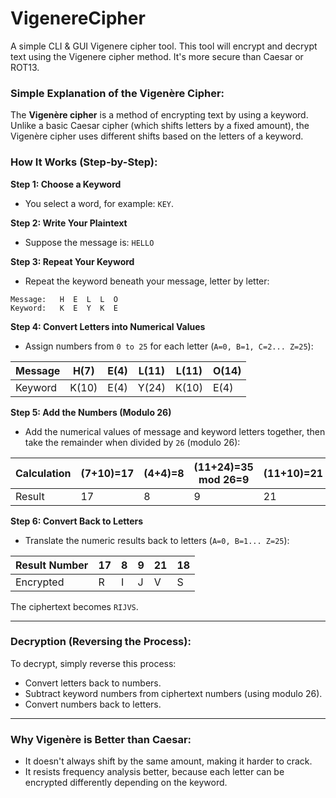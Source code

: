 # VigenereCipher
A simple CLI &amp; GUI Vigenere cipher tool. This tool will encrypt and decrypt text using the Vigenere cipher method. It's more secure than Caesar or ROT13.

### Simple Explanation of the Vigenère Cipher:

The **Vigenère cipher** is a method of encrypting text by using a keyword. Unlike a basic Caesar cipher (which shifts letters by a fixed amount), the Vigenère cipher uses different shifts based on the letters of a keyword.

### How It Works (Step-by-Step):

**Step 1: Choose a Keyword**
- You select a word, for example: `KEY`.

**Step 2: Write Your Plaintext**
- Suppose the message is: `HELLO`

**Step 3: Repeat Your Keyword**
- Repeat the keyword beneath your message, letter by letter:
```
Message:   H  E  L  L  O
Keyword:   K  E  Y  K  E
```

**Step 4: Convert Letters into Numerical Values**
- Assign numbers from `0 to 25` for each letter (`A=0, B=1, C=2... Z=25`):

| Message | H(7) | E(4) | L(11) | L(11) | O(14) |
|---------|------|------|-------|-------|-------|
| Keyword | K(10)| E(4) | Y(24) | K(10) | E(4)  |

**Step 5: Add the Numbers (Modulo 26)**
- Add the numerical values of message and keyword letters together, then take the remainder when divided by `26` (modulo 26):

| Calculation | (7+10)=17 | (4+4)=8 | (11+24)=35 mod 26=9 | (11+10)=21 | (14+4)=18 |
|-------------|-----------|---------|----------------------|------------|-----------|
| Result      | 17        | 8       | 9                    | 21         | 18        |

**Step 6: Convert Back to Letters**
- Translate the numeric results back to letters (`A=0, B=1... Z=25`):

| Result Number | 17 | 8 | 9 | 21 | 18 |
|---------------|----|---|---|----|----|
| Encrypted     | R  | I | J | V  | S  |

The ciphertext becomes `RIJVS`.

---

### Decryption (Reversing the Process):
To decrypt, simply reverse this process:
- Convert letters back to numbers.
- Subtract keyword numbers from ciphertext numbers (using modulo 26).
- Convert numbers back to letters.

---

### Why Vigenère is Better than Caesar:
- It doesn't always shift by the same amount, making it harder to crack.
- It resists frequency analysis better, because each letter can be encrypted differently depending on the keyword.



